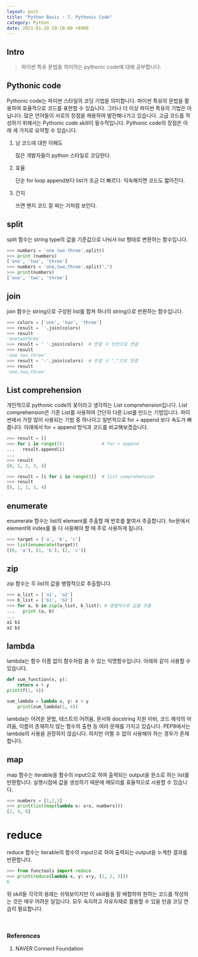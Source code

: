 ```yaml
---
layout: post
title: "Python Basic : 7. Pythonic Code"
category: Python
date: 2021-01-20 19:10:00 +0900
---
```

## Intro
>파이썬 특유 문법을 의미하는 pythonic code에 대해 공부합니다.

## Pythonic code
Pythonic code는 파이썬 스타일의 코딩 기법을 의미합니다. 파이썬 특유의 문법을 활용하여 효율적으로 코드를 표현할 수 있습니다. 그러나 더 이상 파이썬 특유의 기법은 아닙니다. 많은 언어들이 서로의 장점을 채용하여 발전해나가고 있습니다. 고급 코드를 작성하기 위해서는 Pythonic code skill이 필수적입니다. Pythonic code의 장점은 아래 세 가지로 요약할 수 있습니다.

1. 남 코드에 대한 이해도

    많은 개발자들이 python 스타일로 코딩한다.

2. 효율

    단순 for loop append보다 list가 조금 더 빠르다. 익숙해지면 코드도 짧아진다.

3. 간지

    쓰면 왠지 코드 잘 짜는 거처럼 보인다.

## split
split 함수는 string type의 값을 기준값으로 나눠서 list 형태로 변환하는 함수입니다.
```python
>>> numbers = 'one two three'.split()
>>> print (numbers)
['one', 'two', 'three']
>>> numbers = 'one,two,three'.split(",")
>>> print(numbers)
['one', 'two', 'three']
```

## join
join 함수는 string으로 구성된 list를 합쳐 하나의 string으로 반환하는 함수입니다.
```python
>>> colors = ['one', 'two', 'three']
>>> result = ''.join(colors)
>>> result
'onetwothree'
>>> result = ' '.join(colors)  # 연결 시 빈칸으로 연결
>>> result
'one two three'
>>> result = '-'.join(colors)  # 연결 시 ","으로 연결
>>> result
'one,two,three'
```

## List comprehension
개인적으로 pythonic code의 꽃이라고 생각하는 List comprehension입니다. List comprehension은 기존 List를 사용하여 간단히 다른 List를 만드는 기법입니다. 파이썬에서 가장 많이 사용되는 기법 중 하나이고 일반적으로 for + append 보다 속도가 빠릅니다. 아래에서 for + append 방식과 코드를 비교해보겠습니다.
```python
>>> result = []
>>> for i in range(5):              # for + append
...   result.append(i)
...
>>> result
[0, 1, 2, 3, 4]
```

```python
>>> result = [i for i in range(5)]  # list comprehension
>>> result
[0, 1, 2, 3, 4]
```

## enumerate
enumerate 함수는 list의 element를 추출할 때 번호를 붙여서 추출합니다. for문에서 element와 index를 둘 다 사용해야 할 때 주로 사용하게 됩니다.
```python
>>> target = ['a', 'b', 'c']
>>> list(enumerate(target))
[(0, 'a'), (1, 'b'), (2, 'c')]
```

## zip
zip 함수는 두 list의 값을 병렬적으로 추출합니다.
```python
>>> a_list = ['a1', 'a2']
>>> b_list = ['b1', 'b2']
>>> for a, b in zip(a_list, b_list): # 병렬적으로 값을 추출
...   print (a, b)
...
a1 b1
a2 b2
```

## lambda
lambda는 함수 이름 없이 함수처럼 쓸 수 있는 익명함수입니다. 아래와 같이 사용할 수 있습니다.
```python
def sum_function(x, y):
    return x + y
print(f(1, 4))

sum_lambda = lambda x, y: x + y
    print(sum_lambda(1, 4))
```

lambda는 어려운 문법, 테스트의 어려움, 문서화 docstring 지원 미비, 코드 해석의 어려움, 이름이 존재하지 않는 함수의 출현 등 여러 문제를 가지고 있습니다. PEP8에서는 lambda의 사용을 권장하지 않습니다. 하지만 어쩔 수 없이 사용해야 하는 경우가 존재합니다.

## map
map 함수는 iterable을 함수의 input으로 하여 출력되는 output을 원소로 하는 list를 반환합니다. 실행시점에 값을 생성하기 때문에 메모리를 효율적으로 사용할 수 있습니다.
```python
>>> numbers = [1,2,3]
>>> print(list(map(lambda x: x+x, numbers)))
[2, 4, 6]
```

# reduce
reduce 함수는 iterable의 함수의 input으로 하여 출력되는 output을 누계한 결과를 반환합니다.
```python
>>> from functools import reduce
>>> print(reduce(lambda x, y: x+y, [1, 2, 3]))
6
```

위 skill들 각각의 용례는 쉬워보이지만 이 skill들을 잘 배합하여 원하는 코드를 작성하는 것은 매우 어려운 일입니다. 모두 숙지하고 자유자재로 활용할 수 있을 만큼 코딩 연습이 필요합니다.

<br/>

### References
1. NAVER Connect Foundation

